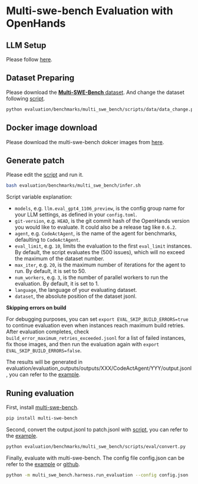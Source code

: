 # Multi-swe-bench Evaluation with OpenHands

## LLM Setup

Please follow [here](../../README.md#setup).

## Dataset Preparing

Please download the [**Multi-SWE-Bench** dataset](https://huggingface.co/datasets/bytedance-research/Multi-SWE-Bench).
And change the dataset following [script](scripts/data/data_change.py).

```bash
python evaluation/benchmarks/multi_swe_bench/scripts/data/data_change.py
```

## Docker image download

Please download the multi-swe-bench dokcer images from [here](https://github.com/multi-swe-bench/multi-swe-bench?tab=readme-ov-file#run-evaluation).

## Generate patch

Please edit the [script](infer.sh) and run it.

```bash
bash evaluation/benchmarks/multi_swe_bench/infer.sh
```

Script variable explanation:

- `models`, e.g. `llm.eval_gpt4_1106_preview`, is the config group name for your
LLM settings, as defined in your `config.toml`.
- `git-version`, e.g. `HEAD`, is the git commit hash of the OpenHands version you would
like to evaluate. It could also be a release tag like `0.6.2`.
- `agent`, e.g. `CodeActAgent`, is the name of the agent for benchmarks, defaulting to `CodeActAgent`.
- `eval_limit`, e.g. `10`, limits the evaluation to the first `eval_limit` instances. By
default, the script evaluates the (500 issues), which will no exceed the maximum of the dataset number.
- `max_iter`, e.g. `20`, is the maximum number of iterations for the agent to run. By
default, it is set to 50.
- `num_workers`, e.g. `3`, is the number of parallel workers to run the evaluation. By
default, it is set to 1.
- `language`, the language of your evaluating dataset.
- `dataset`, the absolute position of the dataset jsonl.

**Skipping errors on build**

For debugging purposes, you can set `export EVAL_SKIP_BUILD_ERRORS=true` to continue evaluation even when instances reach maximum build retries. After evaluation completes, check `build_error_maximum_retries_exceeded.jsonl` for a list of failed instances, fix those images, and then run the evaluation again with `export EVAL_SKIP_BUILD_ERRORS=false`.

The results will be generated in evaluation/evaluation_outputs/outputs/XXX/CodeActAgent/YYY/output.jsonl, you can refer to the [example](examples/output.jsonl).

## Runing evaluation

First, install [multi-swe-bench](https://github.com/multi-swe-bench/multi-swe-bench).

```bash
pip install multi-swe-bench
```

Second, convert the output.jsonl to patch.jsonl with [script](scripts/eval/convert.py), you can refer to the [example](examples/patch.jsonl).

```bash
python evaluation/benchmarks/multi_swe_bench/scripts/eval/convert.py
```

Finally, evaluate with multi-swe-bench.
The config file config.json can be refer to the [example](examples/config.json) or [github](https://github.com/multi-swe-bench/multi-swe-bench/tree/main?tab=readme-ov-file#configuration-file-example).

```bash
python -m multi_swe_bench.harness.run_evaluation --config config.json
```
